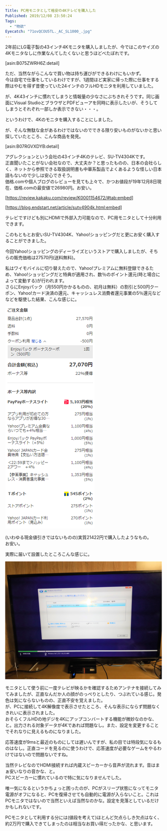 ```yaml
---
Title: PC用モニタとして格安の4Kテレビを購入した
Published: 2019/12/08 23:50:24
Tags:
  - "物欲"
Eyecatch: "71ovQCOU5TL._AC_SL1000_.jpg"
---
```

2年前にLG電子製の43インチ4Kモニタを購入しましたが、今ではこのサイズの4Kモニタなしに作業なんてしたくないと思うほどべたぼれです。  

[asin:B075ZWRH6Z:detail]

ただ、当然ながらこんなで買い物は持ち運びができるわけにもいかず。  
今は自宅で仕事をしているわけですが、1週間ほど実家に帰った際に仕事をする際はやむを得ず昔使っていた24インチのフルHDモニタを利用していました。  

が、4K43インチに慣れてしまうと情報量の少なさにぶちきれそうです。同じ画面にVisual StudioとブラウザとPDFビューアを同時に表示したいが、そうしてしまうとそれぞれ一部しか表示できない・・・。  

というわけで、4Kのモニタを購入することにしました。  






が、そんな無駄な金があるわけではないのでできる限り安いものがないかと思い探していたところ、こんな商品を発見。  

[asin:B07RGVXDYB:detail]

アグレクションという会社の43インチ4Kのテレビ、SU-TV4304Kです。  
正直聞いたことがない会社なので、大丈夫か？と思ったものの、日本の会社らしく、ネットから参照できる取扱説明書も中華系製品でよくあるような怪しい日本語もないので少しは安心できそう。  
価格.comや個人ブログのレビューを見ても上々で、かつお値段が19年12月8日現在、価格.comの最安値で26980円。お安い。

[https://review.kakaku.com/review/K0001154672/#tab:embed]

[https://blog.endstart.net/article/sutv4904k.html:embed]

テレビですけども別にHDMIで外部入力可能なので、PC用モニタとして十分利用できます。  

このもともとお安いSU-TV4304K、Yahoo!ショッピングだと更にお安く購入することができました。  

今回Yahoo!ショッピングのディーライズというストアで購入しましたが、そちらの販売価格は27570円(送料無料)。  

私はワイモバイルに切り替えたので、Yahoo!プレミアムに無料登録できるため、Yahoo!ショッピングだと特典が適用され、数％のポイント還元(時と場合によって変動する)が行われます。  
さらにEnjoyパック（月550円かかるものの、初月は無料）の割引と500円クーポン、Yahoo!カード決済の還元、キャッシュレス消費者還元事業の5％還元などなどを駆使した結果、こんな感じに。  

![](20191208232824.png) 

(いわゆる現金値引きではないものの)実質21422円で購入したようなもの。  
お安い。  

実際に届いて設置したところこんな感じに。  

![](20191207120432.png) 

モニタとして使う前に一度テレビが映るかを確認するためアンテナを接続してみてみましたが、正直なんだか人の顔がのっぺりとしたり、つぶれている感じ。発色は気にならないものの、正直不安を覚えました。  
が、PCに接続して4K解像度で表示させたところ、そんな表示にならず問題なくきれいに表示されました。  
おそらくフルHDの地デジを4Kにアップコンバートする機能が微妙なのかな、と。出力される対象データが4Kであれば問題なし。また、設定を変更することでそれなりに見えるものになりました。  

応答速度が9msと最近のものにしては遅いんですが、私の目では特段気になるものはなし。正直コードを見るのに使うわけで、応答速度が必要なゲームをやるわけではないので問題ないですね。  

当然テレビなのでHDMI接続すれば内蔵スピーカーから音声が流れます。音はまぁ安いなりの音かな、と。  
PCスピーカーに慣れているので特に気になりませんでした。  

唯一気になるというかちょっと困ったのが、PCがスリープ状態になってモニタ電源がオフになると、PCを復帰させても自動的に電源が入らないこと。これはPCモニタではないので当然といえば当然なのかな。設定を見落としているだけかもしれないです。  


PCモニタとして利用する分には(値段を考えて)ほとんど欠点らしき欠点はなく、約2万円で購入できてしまったのは相当なお買い得だったかな、と思います。  
